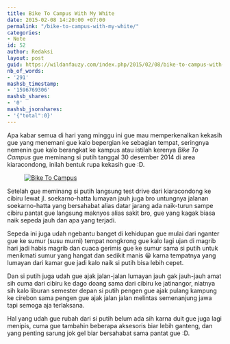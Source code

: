 ```yaml
---
title: Bike To Campus With My White
date: 2015-02-08 14:20:00 +07:00
permalink: "/bike-to-campus-with-my-white/"
categories:
- Note
id: 52
author: Redaksi
layout: post
guid: https://wildanfauzy.com/index.php/2015/02/08/bike-to-campus-with-my-white/
nb_of_words:
- '291'
mashsb_timestamp:
- '1596769306'
mashsb_shares:
- '0'
mashsb_jsonshares:
- '{"total":0}'
---
```


<p class="has-drop-cap">
  Apa kabar semua di hari yang minggu ini gue mau memperkenalkan kekasih gue yang menemani gue kalo bepergian ke sebagian tempat, seringnya nemenin gue kalo berangkat ke kampus atau istilah kerenya <em>Bike To Campus&nbsp;</em>gue meminang si putih tanggal 30 desember 2014 di area kiaracondong, inilah bentuk rupa kekasih gue :D.
</p><figure class="wp-block-image size-large">

[<img src="https://wildanfauzyart.files.wordpress.com/2015/02/b3293-364a5-img_20150207_111849.jpg?w=768" alt="Bike To Campus " title="Bike To Campus " data-recalc-dims="1" />](https://wildanfauzyart.files.wordpress.com/2015/02/b3293-364a5-img_20150207_111849.jpg?w=768)</figure> 

Setelah gue meminang si putih langsung test drive dari kiaracondong ke cibiru lewat jl. soekarno-hatta lumayan jauh juga bro untungnya jalanan soekarno-hatta yang bersahabat alias datar jarang ada naik-turun sampe cibiru pantat gue langsung maknyos alias sakit bro, gue yang kagak biasa naik sepeda jauh dan apa yang terjadi.

Sepeda ini juga udah ngebantu banget di kehidupan gue mulai dari nganter gue ke sumur (susu murni) tempat nongkrong gue kalo lagi ujan di magrib hari jadi habis magrib dan cuaca gerimis gue ke sumur sama si putih untuk menikmati sumur yang hangat dan sedikit manis 😀 karna tempatnya yang lumayan dari kamar gue jadi kalo naik si putih bisa lebih cepet.

Dan si putih juga udah gue ajak jalan-jalan lumayan jauh gak jauh-jauh amat sih cuma dari cibiru ke dago doang sama dari cibiru ke jatinangor, niatnya sih kalo liburan semester depan si putih pengen gue ajak pulang kampung ke cirebon sama pengen gue ajak jalan jalan melintas semenanjung jawa tapi semoga aja terlaksana.

Hal yang udah gue rubah dari si putih belum ada sih karna duit gue juga lagi menipis, cuma gue tambahin beberapa aksesoris biar lebih ganteng, dan yang penting sarung jok gel biar bersahabat sama pantat gue :D.